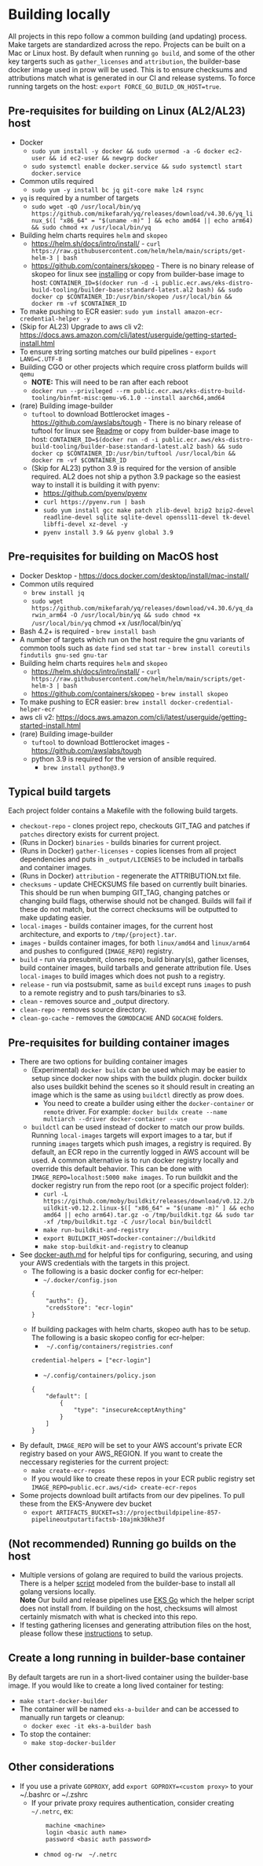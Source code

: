 # Building locally

All projects in this repo follow a common building (and updating) process.  Make targets are standardized across the repo.
Projects can be built on a Mac or Linux host. By default when running `go build`, and some of the other key targerts
such as `gather_licenses` and `attribution`, the builder-base docker image used in prow will be used.
This is to ensure checksums and attributions match what is generated in our CI and release systems.
To force running targets on the host: `export FORCE_GO_BUILD_ON_HOST=true`.


## Pre-requisites for building on Linux (AL2/AL23) host
* Docker
	* `sudo yum install -y docker && sudo usermod -a -G docker ec2-user && id ec2-user && newgrp docker`
	* `sudo systemctl enable docker.service && sudo systemctl start docker.service`
* Common utils required
	* `sudo yum -y install bc jq git-core make lz4 rsync`
* `yq` is required by a number of targets
	* `sudo wget -qO /usr/local/bin/yq https://github.com/mikefarah/yq/releases/download/v4.30.6/yq_linux_$([ "x86_64" = "$(uname -m)" ] && echo amd64 || echo arm64) && sudo chmod +x /usr/local/bin/yq`
* Building helm charts requires `helm` and `skopeo`
	* https://helm.sh/docs/intro/install/ - `curl https://raw.githubusercontent.com/helm/helm/main/scripts/get-helm-3 | bash`
	* https://github.com/containers/skopeo - There is no binary release of skopeo for linux see [installing](https://github.com/containers/skopeo/blob/main/install.md) or
		copy from builder-base image to host: `CONTAINER_ID=$(docker run -d -i public.ecr.aws/eks-distro-build-tooling/builder-base:standard-latest.al2 bash) && sudo docker cp $CONTAINER_ID:/usr/bin/skopeo /usr/local/bin && docker rm -vf $CONTAINER_ID`
* To make pushing to ECR easier: `sudo yum install amazon-ecr-credential-helper -y`
* (Skip for AL23) Upgrade to aws cli v2: https://docs.aws.amazon.com/cli/latest/userguide/getting-started-install.html
* To ensure string sorting matches our build pipelines - `export LANG=C.UTF-8`
* Building CGO or other projects which require cross platform builds will `qemu`
	* **NOTE:** This will need to be ran after each reboot
	* `docker run --privileged --rm public.ecr.aws/eks-distro-build-tooling/binfmt-misc:qemu-v6.1.0 --install aarch64,amd64`
* (rare) Building image-builder
	* `tuftool` to download Bottlerocket images - https://github.com/awslabs/tough - There is no binary release of tuftool for linux see [Readme](https://github.com/awslabs/tough/blob/develop/tuftool/README.md) or
		copy from builder-base image to host: `CONTAINER_ID=$(docker run -d -i public.ecr.aws/eks-distro-build-tooling/builder-base:standard-latest.al2 bash) && sudo docker cp $CONTAINER_ID:/usr/bin/tuftool /usr/local/bin && docker rm -vf $CONTAINER_ID`
	* (Skip for AL23) python 3.9 is required for the version of ansible required. AL2 does not ship a python 3.9 package so the easiest way to install it is building it with pyenv:
		* https://github.com/pyenv/pyenv
		* `curl https://pyenv.run | bash`
		* `sudo yum install gcc make patch zlib-devel bzip2 bzip2-devel readline-devel sqlite sqlite-devel openssl11-devel tk-devel libffi-devel xz-devel -y`
		* `pyenv install 3.9 && pyenv global 3.9`


## Pre-requisites for building on MacOS host
* Docker Desktop - https://docs.docker.com/desktop/install/mac-install/
* Common utils required 
	* `brew install jq`
	* `sudo wget https://github.com/mikefarah/yq/releases/download/v4.30.6/yq_darwin_arm64 -O /usr/local/bin/yq && sudo chmod +x /usr/local/bin/yq`
chmod +x /usr/local/bin/yq`
* Bash 4.2+ is required - `brew install bash`
* A number of targets which run on the host require the gnu variants of common tools
	such as `date` `find` `sed` `stat` `tar` - `brew install coreutils findutils gnu-sed gnu-tar`
* Building helm charts requires `helm` and `skopeo`
	* https://helm.sh/docs/intro/install/ - `curl https://raw.githubusercontent.com/helm/helm/main/scripts/get-helm-3 | bash`
	* https://github.com/containers/skopeo - `brew install skopeo`
* To make pushing to ECR easier: `brew install docker-credential-helper-ecr`
* aws cli v2: https://docs.aws.amazon.com/cli/latest/userguide/getting-started-install.html
* (rare) Building image-builder
	* `tuftool` to download Bottlerocket images - https://github.com/awslabs/tough
	* python 3.9 is required for the version of ansible required.
		* `brew install python@3.9`

## Typical build targets

Each project folder contains a Makefile with the following build targets.

* `checkout-repo` - clones project repo, checkouts GIT_TAG and patches if `patches` directory exists for current project.
* (Runs in Docker) `binaries` - builds binaries for current project.
* (Runs in Docker) `gather-licenses` - copies licenses from all project dependencies and puts in `_output/LICENSES` to be included in tarballs and container images.
* (Runs in Docker) `attribution` - regenerate the ATTRIBUTION.txt file.
* `checksums` - update CHECKSUMS file based on currently built binaries. This should be run when bumping GIT_TAG, changing patches or changing build flags, otherwise should not be changed.
	Builds will fail if these do not match, but the correct checksums will be outputted to make updating easier.
* `local-images` - builds container images, for the current host architecture, and exports to `/tmp/{project}.tar`.
* `images` - builds container images, for both `linux/amd64` and `linux/arm64` and pushes to configured (`IMAGE_REPO`) registry.
* `build` - run via presubmit, clones repo, build binary(s), gather licenses, build container images, build tarballs and generate attribution file.
	Uses `local-images` to build images which does not push to a registry.
* `release` - run via postsubmit, same as `build` except runs `images` to push to a remote registry and to push tars/binaries to s3.
* `clean` - removes source and _output directory.
* `clean-repo` - removes source directory.
* `clean-go-cache` - removes the `GOMODCACHE` AND `GOCACHE` folders.

## Pre-requisites for building container images

* There are two options for building container images
	* (Experimental) `docker buildx` can be used which may be easier to setup since docker now ships with the buildx plugin.
	docker buildx also uses buildkit behind the scenes so it should result in creating an image which is the same as using `buildctl` directly as prow does.
		* You need to create a builder using either the `docker-container` or `remote` driver. For example: `docker buildx create --name multiarch --driver docker-container --use`
	* `buildctl` can be used instead of docker to match our prow builds.  Running `local-images` targets 
	will export images to a tar, but if running `images` targets which push images, a registry is required.  By default,
	an ECR repo in the currently logged in AWS account will be used.  A common alternative is to run docker registry locally and override
	this default behavior. This can be done with `IMAGE_REPO=localhost:5000 make images`. To run buildkit and the docker registry run from the repo root (or a specific project folder):
		* `curl -L https://github.com/moby/buildkit/releases/download/v0.12.2/buildkit-v0.12.2.linux-$([ "x86_64" = "$(uname -m)" ] && echo amd64 || echo arm64).tar.gz -o /tmp/buildkit.tgz && sudo tar -xf /tmp/buildkit.tgz -C /usr/local bin/buildctl`
		* `make run-buildkit-and-registry`
		* `export BUILDKIT_HOST=docker-container://buildkitd`
		* `make stop-buildkit-and-registry` to cleanup
* See [docker-auth.md](./docker-auth.md) for helpful tips for configuring, securing, and using your AWS credentials with the targets in this project.
	* The following is a basic docker config for ecr-helper:
		* `~/.docker/config.json`
		```
		{
			"auths": {},
			"credsStore": "ecr-login"
		}

		```
	* If building packages with helm charts, skopeo auth has to be setup. The following is a basic skopeo config for ecr-helper:
		* ` ~/.config/containers/registries.conf`
		```
		credential-helpers = ["ecr-login"]
		```
		* `~/.config/containers/policy.json`
		```
		{
			"default": [
				{
					"type": "insecureAcceptAnything"
				}
			]
		}
		```
* By default, `IMAGE_REPO` will be set to your AWS account's private ECR registry based on your AWS_REGION. If you want to create the neccessary registeries
for the current project:
	* `make create-ecr-repos`
	* If you would like to create these repos in your ECR public registry set `IMAGE_REPO=public.ecr.aws/<id> create-ecr-repos`
* Some projects download built artifacts from our dev pipelines. To pull these from the EKS-Anywere dev bucket
	* `export ARTIFACTS_BUCKET=s3://projectbuildpipeline-857-pipelineoutputartifactsb-10ajmk30khe3f`

## (Not recommended) Running go builds on the host

* Multiple versions of golang are required to build the various projects.  There is a helper 
[script](../../build/lib/install_go_versions.sh) modeled from the builder-base to install all golang versions locally.  
**Note** Our build and release pipelines use [EKS Go](https://github.com/aws/eks-distro-build-tooling/blob/main/projects/golang/go/README.md) which
the helper script does not install from. If building on the host, checksums will almost certainly mismatch with what is checked into this repo.
* If testing gathering licenses and generating attribution files on the host, please follow these [instructions](attribution-files.md) to setup.


## Create a long running in builder-base container

By default targets are run in a short-lived container using the builder-base image. If you would like to create a long lived container for testing:

* `make start-docker-builder`
* The container will be named `eks-a-builder` and can be accessed to manually run targets or cleanup:
	* `docker exec -it eks-a-builder bash`
* To stop the container:
	* `make stop-docker-builder`

## Other considerations

* If you use a private `GOPROXY`, add `export GOPROXY=<custom proxy>` to your ~/.bashrc or ~/.zshrc
	* If your private proxy requires authentication, consider creating `~/.netrc`, ex:
		``` 
			machine <machine>
			login <basic auth name>
			password <basic auth password>
		```
		* `chmod og-rw  ~/.netrc`
